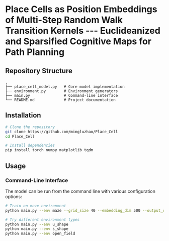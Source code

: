 # Place Cells as Position Embeddings of Multi-Step Random Walk Transition Kernels --- Euclideanized and Sparsified Cognitive Maps for Path Planning

## Repository Structure

```
.
├── place_cell_model.py   # Core model implementation
├── environment.py        # Environment generators
├── main.py               # Command-line interface
└── README.md             # Project documentation
```

## Installation

```bash
# Clone the repository
git clone https://github.com/mingluzhao/Place_Cell
cd Place_Cell

# Install dependencies
pip install torch numpy matplotlib tqdm
```

## Usage

### Command-Line Interface

The model can be run from the command line with various configuration options:

```bash
# Train on maze environment
python main.py --env maze --grid_size 40 --embedding_dim 500 --output_dir maze_results

# Try different environment types
python main.py --env u_shape 
python main.py --env s_shape
python main.py --env open_field
```
